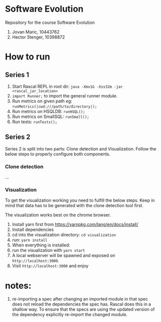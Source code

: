 # Software Evolution
Repository for the course Software Evolution

1. Jovan Maric, 10443762
2. Hector Stenger, 10398872

# How to run

## Series 1

1. Start Rascal REPL in root dir: `java -Xmx1G -Xss32m -jar <rascal_jar_location>`
2. `import Runner;` to import the general runner module.
  1. Run metrics on given path eg: `runMetrics(|cwd:///path/to/directory|);`
  2. Run metrics on HSQLDB: `runHSQL();`
  3. Run metrics on SmallSQL: `runSmall();`
  4. Run tests: `runTests();`

## Series 2
Series 2 is split into two parts: Clone detection and Visualization. Follow the
below steps to properly configure both components.

### Clone detection
...

### Visualization
To get the visualization working you need to fulfill the below steps. Keep in
mind that data has to be generated with the clone detection tool first.

The visualization works best on the chrome browser.

1. Install yarn first from https://yarnpkg.com/lang/en/docs/install/
2. Install dependencies
  1. cd into the visualization directory: `cd visualization`
  2. run: `yarn install`
3. When everything is installed:
  1. run the visualization with `yarn start`
  2. A local webserver will be spawned and exposed on `http://localhost:3000`.
  3. Visit `http://localhost:3000` and enjoy

# notes:
1. re-importing a spec after changing an imported module in that spec does not
   reload the dependencies the spec has. Rascal does this in a shallow way. To
   ensure that the specs are using the updated version of the dependency
   explicitly re-import the changed module.
